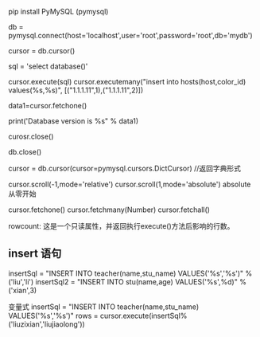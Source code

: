 pip install PyMySQL   (pymysql)

db = pymysql.connect(host='localhost',user='root',password='root',db='mydb')

cursor = db.cursor()

sql = 'select database()' 

cursor.execute(sql)
cursor.executemany("insert into hosts(host,color_id) values(%s,%s)", [("1.1.1.11",1),("1.1.1.11",2)])

data1=cursor.fetchone()

print('Database version is %s" % data1)

curosr.close()

db.close()



cursor = db.cursor(cursor=pymysql.cursors.DictCursor)    //返回字典形式


cursor.scroll(-1,mode='relative')
cursor.scroll(1,mode='absolute')
    absolute 从零开始


cursor.fetchone()
cursor.fetchmany(Number)
cursor.fetchall()

rowcount: 这是一个只读属性，并返回执行execute()方法后影响的行数。


## insert 语句
insertSql = "INSERT INTO teacher(name,stu_name) VALUES('%s','%s')" % ('liu','li')
insertSql2 = "INSERT INTO stu(name,age) VALUES('%s',%d)" % ('xian',3)


变量式
insertSql = "INSERT INTO teacher(name,stu_name) VALUES('%s','%s')"
rows = cursor.execute(insertSql%('liuzixian','liujiaolong'))

